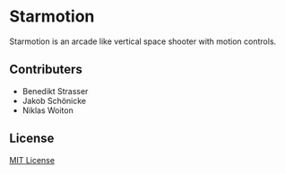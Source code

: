 # Starmotion

Starmotion is an arcade like vertical space shooter with motion controls.

## Contributers

 - Benedikt Strasser
 - Jakob Schönicke
 - Niklas Woiton

## License

[MIT License](LICENSE)
